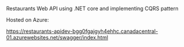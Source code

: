 Restaurants Web API using .NET core and implementing CQRS pattern


Hosted on Azure:

https://restaurants-apidev-bgg0fgajgyh4ehhc.canadacentral-01.azurewebsites.net/swagger/index.html
